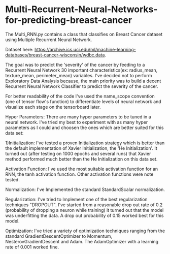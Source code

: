 # Multi-Recurrent-Neural-Networks-for-predicting-breast-cancer
The Multi_RNN.py contains a class that classifies on Breast Cancer dataset using Multiple Recurrent Neural Network. 

Dataset here: https://archive.ics.uci.edu/ml/machine-learning-databases/breast-cancer-wisconsin/wdbc.data.

The goal was to predict the 'severity' of the cancer by feeding to a Recurrent Neural Network 30 important characteristics(ex: radius_mean, texture_mean, perimeter_mean) variables. I've decided not to perform Exploratory Data Analysis because, the main priority was to build a decent Recurrent Neural Network Classifier to predict the severity of the cancer.

For better readability of the code I've used the name_scope convention (one of tensor flow's function) to differentiate levels of neural network and visualize each stage on the tensorboard later. 

 

Hyper Parameters: There are many hyper parameters to be tuned in a neural network. I've tried my best to experiment with as many hyper parameters as I could and choosen the ones which are better suited for this data set:

1)Initialization: I've tested a proven Initialization strategy which is better than the default implementation of Xavier Initialization, the 'He Initialization'. It turned out (after testing on 1000 epochs and several runs) that Xavier method performed much better than the He Initialization on this data set.

Activation Function: I've used the most suitable activation function for an RNN, the tanh activation function. Other activation functions were note tested.

Normalization: I've Implemented the standard StandardScalar normalization.

Regularization: I've tried to Implement one of the best regularization techniques "DROPOUT". I've started from a reasonable drop out rate of 0.2 (probability of dropping a neuron while training) it turned out that the model was underfitting the data. A drop out probability of 0.15 worked best for this model.

Optimization: I've tried a variety of optimization techniques ranging from the standard GradientDescentOptimizer to Momentum, NesterovGradientDescent and Adam. The AdamOptimizer with a learning rate of 0.001 worked fine.



